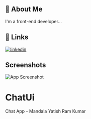 
## 🚀 About Me
I'm a front-end developer...


## 🔗 Links

[![linkedin](https://img.shields.io/badge/linkedin-0A66C2?style=for-the-badge&logo=linkedin&logoColor=white)](https://in.linkedin.com/in/rammandala)



## Screenshots

![App Screenshot](https://github.com/yatish1309/chat_Ui/blob/yatish/Yatish/Chatui.png?raw=true)


# ChatUi

Chat App - Mandala Yatish Ram Kumar
